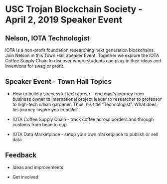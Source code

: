 # USC Trojan Blockchain Society - April 2, 2019 Speaker Event

## Nelson, IOTA Technologist

IOTA is a non-profit foundation researching next generation blockchains.  Join Nelson in this Town Hall Speaker Event.  Together we explore the IOTA Coffee Supply Chain to discover where students can plug-in their ideas and inventions for swag or profit.

## Speaker Event - Town Hall Topics

- How to build a successful tech career - one man's journey from business owner to international project leader to researcher to professor to high-tech urban gardener.  Thus, his title "Technologist".  What does his journey inspire you to build?
  
- IOTA Coffee Supply Chain - track coffee across borders and through customs from bean to cup

- IOTA Data Marketplace - setup your own marketplace to publish or sell data

## Feedback 

- Ideas and improvements

- Get involved
